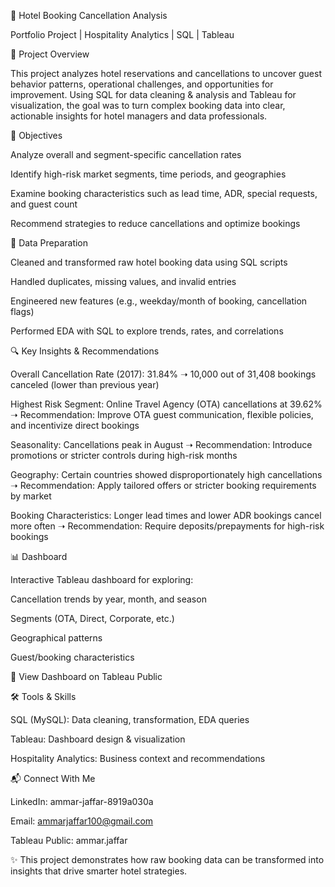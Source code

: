 🏨 Hotel Booking Cancellation Analysis

Portfolio Project | Hospitality Analytics | SQL | Tableau

🚀 Project Overview

This project analyzes hotel reservations and cancellations to uncover guest behavior patterns, operational challenges, and opportunities for improvement. Using SQL for data cleaning & analysis and Tableau for visualization, the goal was to turn complex booking data into clear, actionable insights for hotel managers and data professionals.

🎯 Objectives

Analyze overall and segment-specific cancellation rates

Identify high-risk market segments, time periods, and geographies

Examine booking characteristics such as lead time, ADR, special requests, and guest count

Recommend strategies to reduce cancellations and optimize bookings

🧹 Data Preparation

Cleaned and transformed raw hotel booking data using SQL scripts

Handled duplicates, missing values, and invalid entries

Engineered new features (e.g., weekday/month of booking, cancellation flags)

Performed EDA with SQL to explore trends, rates, and correlations

🔍 Key Insights & Recommendations

Overall Cancellation Rate (2017): 31.84%
➝ 10,000 out of 31,408 bookings canceled (lower than previous year)

Highest Risk Segment: Online Travel Agency (OTA) cancellations at 39.62%
➝ Recommendation: Improve OTA guest communication, flexible policies, and incentivize direct bookings

Seasonality: Cancellations peak in August
➝ Recommendation: Introduce promotions or stricter controls during high-risk months

Geography: Certain countries showed disproportionately high cancellations
➝ Recommendation: Apply tailored offers or stricter booking requirements by market

Booking Characteristics: Longer lead times and lower ADR bookings cancel more often
➝ Recommendation: Require deposits/prepayments for high-risk bookings

📊 Dashboard

Interactive Tableau dashboard for exploring:

Cancellation trends by year, month, and season

Segments (OTA, Direct, Corporate, etc.)

Geographical patterns

Guest/booking characteristics

🔗 View Dashboard on Tableau Public

🛠 Tools & Skills

SQL (MySQL): Data cleaning, transformation, EDA queries

Tableau: Dashboard design & visualization

Hospitality Analytics: Business context and recommendations

📬 Connect With Me

LinkedIn: ammar-jaffar-8919a030a

Email: ammarjaffar100@gmail.com

Tableau Public: ammar.jaffar

✨ This project demonstrates how raw booking data can be transformed into insights that drive smarter hotel strategies.
